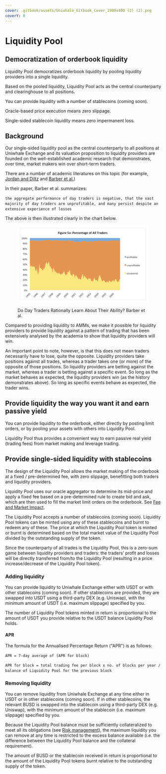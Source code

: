 ```yaml
---
cover: .gitbook/assets/Uniwhale_Gitbook_Cover_1900x400 (2) (2).png
coverY: 0
---
```


# Liquidity Pool

## Democratization **of orderbook liquidity**&#x20;

Liquidity Pool democratizes orderbook liquidity by pooling liquidity providers into a single liquidity.

Based on the pooled liquidity, Liquidity Pool acts as the central counterparty and clearinghouse to all positions.

You can provide liquidity with a number of stablecoins (coming soon).

Oracle-based price execution means zero slippage.

Single-sided stablecoin liquidity means zero impermanent loss.

## Background

Our single-sided liquidity pool as the central counterparty to all positions at Uniwhale Exchange and its valuation proposition to liquidity providers are founded on the well-established academic research that demonstrates, over time, market makers win over short-term traders.

There are a number of academic literatures on this topic (for example, [Jordan and Diltz](https://www.jstor.org/stable/4480531) and [Barber et al.](https://faculty.haas.berkeley.edu/odean/papers/Day%20Traders/Day%20Trading%20and%20Learning%20110217.pdf))

In their paper, Barber et al. summarizes:

`the aggregate performance of day traders is negative, that the vast majority of day traders are unprofitable, and many persist despite an extensive experience of losses`

The above is then illustrated clearly in the chart below.

<figure><img src=".gitbook/assets/Screenshot 2022-12-13 at 3.37.32 PM.png" alt=""><figcaption><p>Do Day Traders Rationally Learn About Their Ability? Barber et al.</p></figcaption></figure>

Compared to providing liquidity to AMMs, we make it possible for liquidity providers to provide liquidity against a pattern of trading that has been extensively analysed by the academia to show that liquidity providers will win.

An important point to note, however, is that this does not mean traders necessarily have to lose, quite the opposite. Liquidity providers take positions against all trades, whereas a trader takes one (or more) of the opposite of those positions. So liquidity providers are betting against the market, whereas a trader is betting against a specific event. So long as the market behaves as expected, the liquidity providers win (as the history demonstrates above). So long as specific events behave as expected, the trader wins.

## Provide liquidity the way you want it and earn passive yield

You can provide liquidity to the orderbook, either directly by posting limit orders, or by pooling your assets with others into Liquidity Pool.

Liquidity Pool thus provides a convenient way to earn passive real yield (trading fees) from market making and leverage trading.

## Provide single-sided liquidity with stablecoins

The design of the Liquidity Pool allows the market making of the orderbook at a fixed / pre-determined fee, with zero slippage, benefitting both traders and liquidity providers.

Liquidity Pool uses our oracle aggregator to determine its mid-price and apply a fixed fee based on a pre-determined rule to create bid and ask, which are then used to fill the market limit orders on the orderbook. See [Fee and Market Impact](execution.md#fee-and-market-impact).

The Liquidity Pool accepts a number of stablecoins (coming soon). Liquidity Pool tokens can be minted using any of these stablecoins and burnt to redeem any of these. The price at which the Liquidity Pool token is minted or burnt is determined based on the total market value of the Liquidity Pool divided by the outstanding supply of the token.&#x20;

Since the counterparty of all trades is the Liquidity Pool, this is a zero-sum game between liquidity providers and traders: the traders’ profit and losses will be directly transferred from/to the Liquidity Pool (resulting in a price increase/decrease of the Liquidity Pool token).

### Adding liquidity

You can provide liquidity to Uniwhale Exchange either with USDT or with other stablecoins (coming soon). If other stablecoins are provided, they are swapped into USDT using a third-party DEX (e.g. Uniswap), with the minimum amount of USDT (i.e. maximum slippage) specified by you.

The number of Liquidity Pool tokens minted in return is proportional to the amount of USDT you provide relative to the USDT balance Liquidity Pool holds.

#### APR

The formula for the Annualised Percentage Return ("APR") is as follows:

`APR = 7-day average of (APR for block)`

`APR for block = total trading fee per block x no. of blocks per year / balance of Liquidity Pool for the previous block`

### Removing liquidity

You can remove liquidity from Uniwhale Exchange at any time either in USDT or in other stablecoins (coming soon). If in other stablecoins, the relevant BUSD is swapped into the stablecoin using a third-party DEX (e.g. Uniswap), with the minimum amount of the stablecoin (i.e. maximum slippage) specified by you.

Because the Liquidity Pool balance must be sufficiently collateralized to meet all its obligations (see [Risk management](execution.md#risk-management)), the maximum liquidity you can remove at any time is restricted to the excess balance available (i.e. the difference between the Liquidity Pool balance and the collateral requirement).

The amount of BUSD or the stablecoin received in return is proportional to the amount of the Liquidity Pool tokens burnt relative to the outstanding supply of the token.

